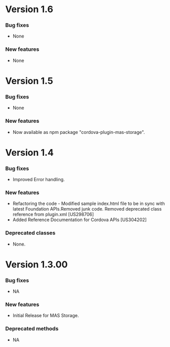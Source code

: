 # Version 1.6

### Bug fixes

- None

### New features

- None

# Version 1.5

### Bug fixes

- None

### New features

- Now available as npm package "cordova-plugin-mas-storage".

# Version 1.4

### Bug fixes
- Improved Error handling.

### New features

- Refactoring the code - Modified sample index.html file to be in sync with latest Foundation APIs.Removed junk code. Removed deprecated class reference from plugin.xml  [US298706]
- Added Reference Documentation for Cordova APIs [US304202]

### Deprecated classes

- None.

# Version 1.3.00

### Bug fixes

- NA

### New features

- Initial Release for MAS Storage.

### Deprecated methods

- NA


 [mag]: https://docops.ca.com/mag
 [mas.ca.com]: http://mas.ca.com/
 [docs]: http://mas.ca.com/docs/
 [blog]: http://mas.ca.com/blog/

 [releases]: ../../releases
 [contributing]: /CONTRIBUTING.md
 [license-link]: /LICENSE
